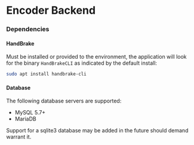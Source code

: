 # Encoder Backend

### Dependencies

#### HandBrake
Must be installed or provided to the environment, the application will look for the
binary `HandBrakeCLI` as indicated by the default install:
```bash
sudo apt install handbrake-cli
```

#### Database

The following database servers are supported:

- MySQL 5.7+
- MariaDB

Support for a sqlite3 database may be added in the future should demand warrant it.